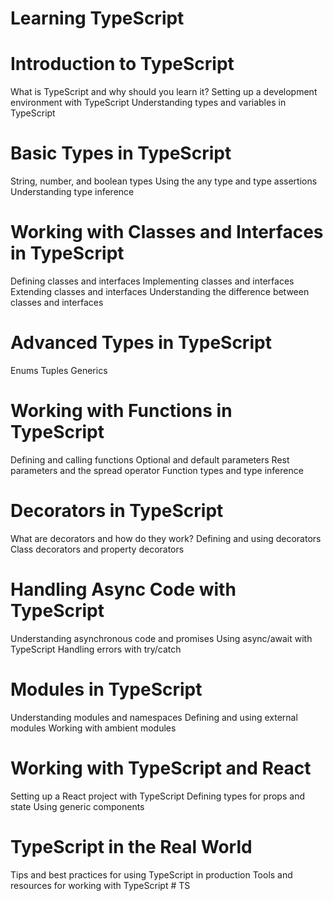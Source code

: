# Learning TypeScript

# Introduction to TypeScript
What is TypeScript and why should you learn it?
Setting up a development environment with TypeScript
Understanding types and variables in TypeScript
# Basic Types in TypeScript
String, number, and boolean types
Using the any type and type assertions
Understanding type inference
# Working with Classes and Interfaces in TypeScript
Defining classes and interfaces
Implementing classes and interfaces
Extending classes and interfaces
Understanding the difference between classes and interfaces
# Advanced Types in TypeScript
Enums
Tuples
Generics
# Working with Functions in TypeScript
Defining and calling functions
Optional and default parameters
Rest parameters and the spread operator
Function types and type inference
# Decorators in TypeScript
What are decorators and how do they work?
Defining and using decorators
Class decorators and property decorators
# Handling Async Code with TypeScript
Understanding asynchronous code and promises
Using async/await with TypeScript
Handling errors with try/catch
# Modules in TypeScript
Understanding modules and namespaces
Defining and using external modules
Working with ambient modules
# Working with TypeScript and React
Setting up a React project with TypeScript
Defining types for props and state
Using generic components
# TypeScript in the Real World
Tips and best practices for using TypeScript in production
Tools and resources for working with TypeScript
#   T S  
 